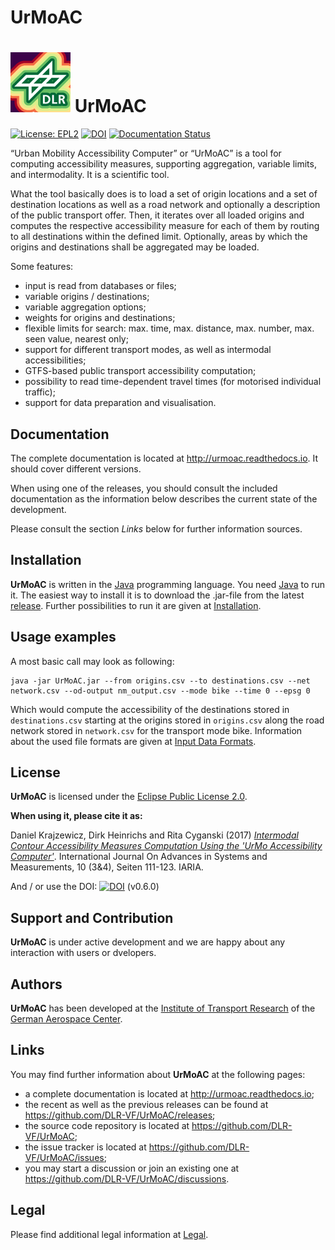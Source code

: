 # UrMoAC

# ![logo.png](https://raw.githubusercontent.com/DLR-VF/UrMoAC/master/logo.png) UrMoAC
[![License: EPL2](https://img.shields.io/badge/license-EPL2-green)](https://github.com/DLR-VF/UrMoAC/blob/master/LICENSE.md)
[![DOI](https://img.shields.io/badge/doi-10.5281%2Fzenodo.79406006-blue)](https://doi.org/10.5281/zenodo.7940600)
[![Documentation Status](https://readthedocs.org/projects/urmoac/badge/?version=latest)](https://urmoac.readthedocs.io/en/latest/?badge=latest)

&ldquo;Urban Mobility Accessibility Computer&rdquo; or &ldquo;UrMoAC&rdquo; is a tool for computing accessibility measures, supporting aggregation, variable limits, and intermodality. It is a scientific tool.

What the tool basically does is to load a set of origin locations and a set of destination locations as well as a road network and optionally a description of the public transport offer. Then, it iterates over all loaded origins and computes the respective accessibility measure for each of them by routing to all destinations within the defined limit. Optionally, areas by which the origins and destinations shall be aggregated may be loaded.

Some features:

* input is read from databases or files;
* variable origins / destinations;
* variable aggregation options;
* weights for origins and destinations;
* flexible limits for search: max. time, max. distance, max. number, max. seen value, nearest only;
* support for different transport modes, as well as intermodal accessibilities;
* GTFS-based public transport accessibility computation;
* possibility to read time-dependent travel times (for motorised individual traffic);
* support for data preparation and visualisation.

## Documentation

The complete documentation is located at <http://urmoac.readthedocs.io>. It should cover different versions.

When using one of the releases, you should consult the included documentation as the information below describes the current state of the development.

Please consult the section *Links* below for further information sources.

## Installation

**UrMoAC** is written in the [Java](https://www.java.com/) programming language. You need [Java](https://adoptium.net/) to run it. The easiest way to install it is to download the .jar-file from the latest [release](https://github.com/DLR-VF/UrMoAC/releases). Further possibilities to run it are given at [Installation](https://github.com/DLR-VF/UrMoAC/blob/master/docs/mkdocs/Installation.md).

## Usage examples

A most basic call may look as following:

```console
java -jar UrMoAC.jar --from origins.csv --to destinations.csv --net network.csv --od-output nm_output.csv --mode bike --time 0 --epsg 0
```

Which would compute the accessibility of the destinations stored in ```destinations.csv``` starting at the origins stored in ```origins.csv``` along the road network stored in ```network.csv``` for the transport mode bike. Information about the used file formats are given at [Input Data Formats](https://github.com/DLR-VF/UrMoAC/blob/master/docs/mkdocs/InputDataFormats.md).

## License

**UrMoAC** is licensed under the [Eclipse Public License 2.0](LICENSE.md).

**When using it, please cite it as:**

Daniel Krajzewicz, Dirk Heinrichs and Rita Cyganski (2017) [_Intermodal Contour Accessibility Measures Computation Using the 'UrMo Accessibility Computer'_](https://elib.dlr.de/118235/). International Journal On Advances in Systems and Measurements, 10 (3&4), Seiten 111-123. IARIA.

And / or use the DOI: [![DOI](https://img.shields.io/badge/doi-10.5281%2Fzenodo.79406006-blue)](https://doi.org/10.5281/zenodo.7940600) (v0.6.0)

## Support and Contribution

**UrMoAC** is under active development and we are happy about any interaction with users or dvelopers.

## Authors

**UrMoAC** has been developed at the [Institute of Transport Research](http://www.dlr.de/vf) of the [German Aerospace Center](http://www.dlr.de).

## Links

You may find further information about **UrMoAC** at the following pages:
* a complete documentation is located at <http://urmoac.readthedocs.io>;
* the recent as well as the previous releases can be found at <https://github.com/DLR-VF/UrMoAC/releases>;
* the source code repository is located at <https://github.com/DLR-VF/UrMoAC>;
* the issue tracker is located at <https://github.com/DLR-VF/UrMoAC/issues>;
* you may start a discussion or join an existing one at <https://github.com/DLR-VF/UrMoAC/discussions>.

## Legal

Please find additional legal information at [Legal](https://github.com/DLR-VF/UrMoAC/blob/master/docs/mkdocs/Legal.md).
